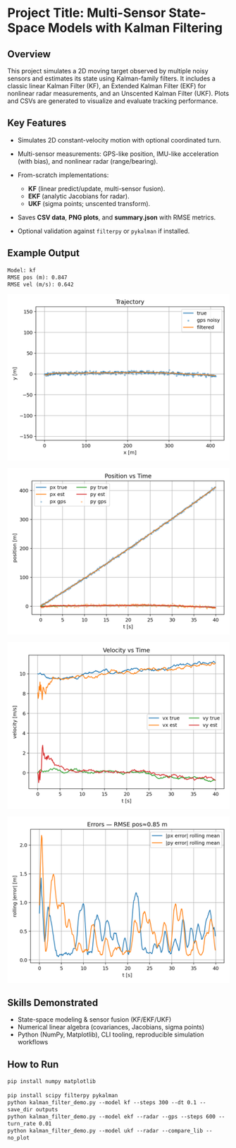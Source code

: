 # Project Title: Multi-Sensor State-Space Models with Kalman Filtering

## Overview

This project simulates a 2D moving target observed by multiple noisy sensors and estimates its state using Kalman-family filters. It includes a classic linear Kalman Filter (KF), an Extended Kalman Filter (EKF) for nonlinear radar measurements, and an Unscented Kalman Filter (UKF). Plots and CSVs are generated to visualize and evaluate tracking performance.

## Key Features

* Simulates 2D constant-velocity motion with optional coordinated turn.
* Multi-sensor measurements: GPS-like position, IMU-like acceleration (with bias), and nonlinear radar (range/bearing).
* From-scratch implementations:

  * **KF** (linear predict/update, multi-sensor fusion).
  * **EKF** (analytic Jacobians for radar).
  * **UKF** (sigma points; unscented transform).
* Saves **CSV data**, **PNG plots**, and **summary.json** with RMSE metrics.
* Optional validation against `filterpy` or `pykalman` if installed.

## Example Output

```
Model: kf
RMSE pos (m): 0.847
RMSE vel (m/s): 0.642
```

![Trajectory](images/trajectory.png)

![Position vs Time](images/position_time_series.png)

![Velocity vs Time](images/velocity_time_series.png)

![Errors (Rolling)](images/errors_rmse.png)

## Skills Demonstrated

* State-space modeling & sensor fusion (KF/EKF/UKF)
* Numerical linear algebra (covariances, Jacobians, sigma points)
* Python (NumPy, Matplotlib), CLI tooling, reproducible simulation workflows

## How to Run
```
pip install numpy matplotlib

pip install scipy filterpy pykalman
python kalman_filter_demo.py --model kf --steps 300 --dt 0.1 --save_dir outputs
python kalman_filter_demo.py --model ekf --radar --gps --steps 600 --turn_rate 0.01
python kalman_filter_demo.py --model ukf --radar --compare_lib --no_plot
```
